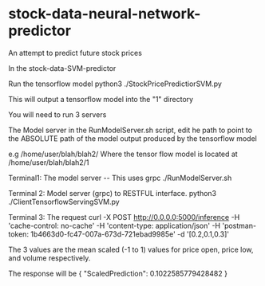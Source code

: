 # stock-data-neural-network-predictor
An attempt to predict future stock prices

In the stock-data-SVM-predictor

Run the tensorflow model
python3 ./StockPricePredictiorSVM.py

This will output a tensorflow model into the "1" directory

You will need to run 3 servers

The Model server
in the RunModelServer.sh script, edit he path to point to the ABSOLUTE path of the model output produced by the tensorflow model

e.g /home/user/blah/blah2/
Where the tensor flow model is located at /home/user/blah/blah2/1

Terminal1:   The model server   -- This uses grpc
./RunModelServer.sh

Terminal 2:  Model server (grpc) to RESTFUL interface.
 python3 ./ClientTensorflowServingSVM.py


Terminal 3: The request
curl -X POST  http://0.0.0.0:5000/inference  -H 'cache-control: no-cache'  -H 'content-type: application/json'  -H 'postman-token: 1b4663d0-fc47-007a-673d-721ebad9985e'  -d '[0.2,0.1,0.3]'

The 3 values are the mean scaled (-1 to 1) values for price open, price low, and volume respectively.

The response will be
{
  "ScaledPrediction": 0.1022585779428482
}
